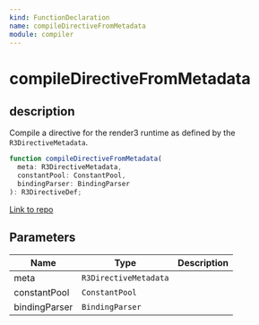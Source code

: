```yaml
---
kind: FunctionDeclaration
name: compileDirectiveFromMetadata
module: compiler
---
```


# compileDirectiveFromMetadata

## description

Compile a directive for the render3 runtime as defined by the `R3DirectiveMetadata`.

```ts
function compileDirectiveFromMetadata(
  meta: R3DirectiveMetadata,
  constantPool: ConstantPool,
  bindingParser: BindingParser
): R3DirectiveDef;
```

[Link to repo](https://github.com/timdeschryver/angular/blob/master/packages/compiler/src/render3/view/compiler.ts#L120-L131)

## Parameters

| Name          | Type                  | Description |
| ------------- | --------------------- | ----------- |
| meta          | `R3DirectiveMetadata` |             |
| constantPool  | `ConstantPool`        |             |
| bindingParser | `BindingParser`       |             |
